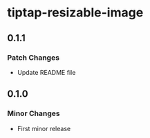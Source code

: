 # tiptap-resizable-image

## 0.1.1

### Patch Changes

- Update README file

## 0.1.0

### Minor Changes

- First minor release
